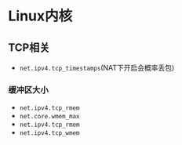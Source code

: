 # Linux内核

## TCP相关

- `net.ipv4.tcp_timestamps`(NAT下开启会概率丢包)

### 缓冲区大小

- `net.ipv4.tcp_rmem`
- `net.core.wmem_max` 
- `net.ipv4.tcp_rmem`
- `net.ipv4.tcp_wmem`
